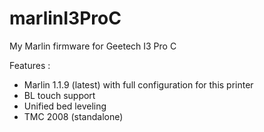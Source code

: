 # marlinI3ProC
My Marlin firmware for Geetech I3 Pro C

Features :
- Marlin 1.1.9 (latest) with full configuration for this printer
- BL touch support 
- Unified bed leveling
- TMC 2008 (standalone)
